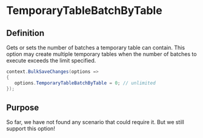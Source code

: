 # TemporaryTableBatchByTable

## Definition
Gets or sets the number of batches a temporary table can contain. This option may create multiple temporary tables when the number of batches to execute exceeds the limit specified.


```csharp
context.BulkSaveChanges(options =>
{
   options.TemporaryTableBatchByTable = 0; // unlimited
});
```

## Purpose
So far, we have not found any scenario that could require it. But we still support this option!